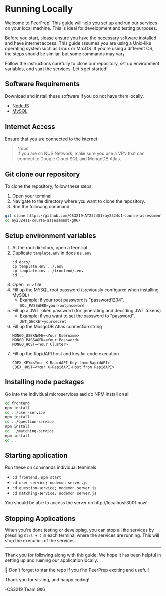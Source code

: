 # Running Locally  

Welcome to PeerPrep! This guide will help you set up and run our services on your local machine. This is ideal for development and testing purposes. 

Before you start, please ensure you have the necessary software installed and have internet access. This guide assumes you are using a Unix-like operating system such as Linux or MacOS. If you're using a different OS, the steps should be similar, but some commands may vary.

Follow the instructions carefully to clone our repository, set up environment variables, and start the services. Let's get started!

## Software Requirements

Download and install these software if you do not have them locally.

- [NodeJS](https://nodejs.org/en/download)
- [MySQL](https://dev.mysql.com/downloads/mysql/)

## Internet Access

Ensure that you are connected to the internet.

> Note!\
> If you are on NUS Network, make sure you use a VPN that can connect to Google Cloud SQL and MongoDB Atlas.

## Git clone our repository

To clone the repository, follow these steps:
1. Open your terminal.
2. Navigate to the directory where you want to clone the repository.
3. Run the following command

```bash
git clone https://github.com/CS3219-AY2324S1/ay2324s1-course-assessment-g06.git
cd ay2324s1-course-assessment-g06/
```

## Setup environment variables
1. At the root directory, open a terminal
2. Duplicate `template.env` in docs as `.env`
   ```
   cd docs/
   cp template.env ../.env
   cp template.env ../frontend/.env
   cd ..
   ```
3. Open `.env` file
4. Fill up the MYSQL root password
   (previously configured when installing MySQL)
   - Example: if your root password is "password1234",
     `SQL_PASSWORD=yourrootpassword`
5. Fill up a JWT token password
   (for generating and decoding JWT tokens)
   - Example: if you want to set the password to "password",
     `JWT_SECRET=yoursecret`
6. Fill up the MongoDB Atlas connection string
    ```
    MONGO_USERNAME=<Your Username>
    MONGO_PASSWORD=<Your Password>
    MONGO_HOST=<Your Cluster>
    ```
7. Fill up the RapidAPI host and key for code execution
    ```
    CDEX_KEY=<Your X-RapidAPI-Key from RapidAPI>
    CDEX_HOST=<Your X-RapidAPI-Host from RapidAPI>
    ```

## Installing node packages
Go into the individual microservices and do NPM install on all
``` bash
cd frontend
npm install
cd ../user-service
npm install
cd ../question-service
npm install
cd ../matching-service
npm install
cd ..
```

## Starting application
Run these on commands individual terminals
- ```cd frontend; npm start```
- ```cd user-service; nodemon server.js```
- ```cd question-service; nodemon server.js```
- ```cd matching-service; nodemon server.js```

You should be able to access the server on http://localhost:3001 now!

## Stopping Applications

When you're done testing or developing, you can stop all the services by pressing `Ctrl + C` in each terminal where the services are running. This will stop the execution of the services.

---
Thank you for following along with this guide. We hope it has been helpful in setting up and running our application locally. 

🌟 Don't forget to star the repo if you find PeerPrep exciting and useful!

Thank you for visiting, and happy coding!

-CS3219 Team G06
